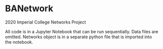 # BANetwork
2020 Imperial College Networks Project

All code is in a Jupyter Notebook that can be run sequentially. Data files are omitted. Networks object is in a separate python file that is imported into the notebook.